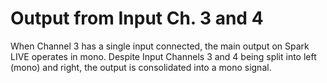 # Output from Input Ch. 3 and 4


When Channel 3 has a single input connected, the main output on Spark LIVE operates in mono. Despite Input Channels 3 and 4 being split into left (mono) and right, the output is consolidated into a mono signal.
